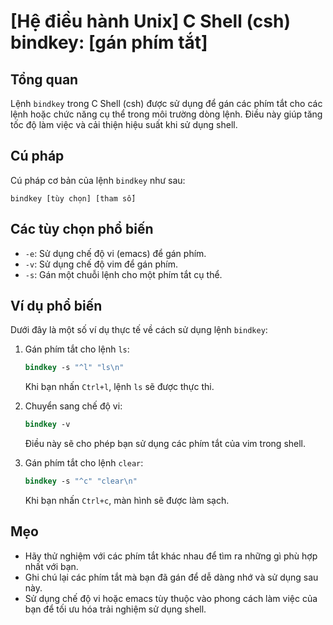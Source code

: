 # [Hệ điều hành Unix] C Shell (csh) bindkey: [gán phím tắt]

## Tổng quan
Lệnh `bindkey` trong C Shell (csh) được sử dụng để gán các phím tắt cho các lệnh hoặc chức năng cụ thể trong môi trường dòng lệnh. Điều này giúp tăng tốc độ làm việc và cải thiện hiệu suất khi sử dụng shell.

## Cú pháp
Cú pháp cơ bản của lệnh `bindkey` như sau:
```
bindkey [tùy chọn] [tham số]
```

## Các tùy chọn phổ biến
- `-e`: Sử dụng chế độ vi (emacs) để gán phím.
- `-v`: Sử dụng chế độ vim để gán phím.
- `-s`: Gán một chuỗi lệnh cho một phím tắt cụ thể.

## Ví dụ phổ biến
Dưới đây là một số ví dụ thực tế về cách sử dụng lệnh `bindkey`:

1. Gán phím tắt cho lệnh `ls`:
   ```csh
   bindkey -s "^l" "ls\n"
   ```
   Khi bạn nhấn `Ctrl+l`, lệnh `ls` sẽ được thực thi.

2. Chuyển sang chế độ vi:
   ```csh
   bindkey -v
   ```
   Điều này sẽ cho phép bạn sử dụng các phím tắt của vim trong shell.

3. Gán phím tắt cho lệnh `clear`:
   ```csh
   bindkey -s "^c" "clear\n"
   ```
   Khi bạn nhấn `Ctrl+c`, màn hình sẽ được làm sạch.

## Mẹo
- Hãy thử nghiệm với các phím tắt khác nhau để tìm ra những gì phù hợp nhất với bạn.
- Ghi chú lại các phím tắt mà bạn đã gán để dễ dàng nhớ và sử dụng sau này.
- Sử dụng chế độ vi hoặc emacs tùy thuộc vào phong cách làm việc của bạn để tối ưu hóa trải nghiệm sử dụng shell.